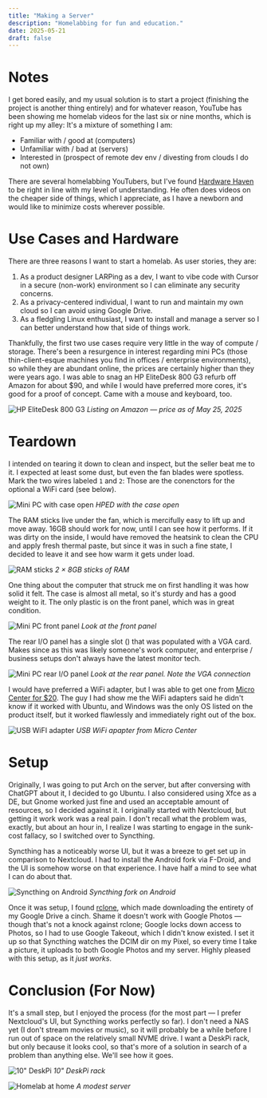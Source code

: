 ```yaml
---
title: "Making a Server"
description: "Homelabbing for fun and education."
date: 2025-05-21
draft: false
---
```

# Notes
I get bored easily, and my usual solution is to start a project (finishing the project is another thing entirely) and for whatever reason, YouTube has been showing me homelab videos for the last six or nine months, which is right up my alley: It's a mixture of something I am:
- Familiar with / good at (computers)
- Unfamiliar with / bad at (servers)
- Interested in (prospect of remote dev env / divesting from clouds I do not own)

There are several homelabbing YouTubers, but I've found [Hardware Haven](https://www.youtube.com/@HardwareHaven) to be right in line with my level of understanding. He often does videos on the cheaper side of things, which I appreciate, as I have a newborn and would like to minimize costs wherever possible.

# Use Cases and Hardware
There are three reasons I want to start a homelab. As user stories, they are:
1) As a product designer LARPing as a dev, I want to vibe code with Cursor in a secure (non-work) environment so I can eliminate any security concerns.
2) As a privacy-centered individual, I want to run and maintain my own cloud so I can avoid using Google Drive.
3) As a fledgling Linux enthusiast, I want to install and manage a server so I can better understand how that side of things work.

Thankfully, the first two use cases require very little in the way of compute / storage. There's been a resurgence in interest regarding mini PCs (those thin-client-esque machines you find in offices / enterprise environments), so while they are abundant online, the prices are certainly higher than they were years ago. I was able to snag an HP EliteDesk 800 G3 refurb off Amazon for about $90, and while I would have preferred more cores, it's good for a proof of concept. Came with a mouse and keyboard, too.

![HP EliteDesk 800 G3](/img/2025-05-25-hped-amazon.png)
*Listing on Amazon — price as of May 25, 2025*

# Teardown
I intended on tearing it down to clean and inspect, but the seller beat me to it. I expected at least some dust, but even the fan blades were spotless. Mark the two wires labeled `1` and `2`: Those are the conenctors for the optional a WiFi card (see below).

![Mini PC with case open](/img/2025-05-25-hped-open-case.jpg)
*HPED with the case open*

The RAM sticks live under the fan, which is mercifully easy to lift up and move away. 16GB should work for now, until I can see how it performs. If it was dirty on the inside, I would have removed the heatsink to clean the CPU and apply fresh thermal paste, but since it was in such a fine state, I decided to leave it and see how warm it gets under load.

![RAM sticks](/img/2025-05-25-hped-ram.jpg)
*2 × 8GB sticks of RAM*

One thing about the computer that struck me on first handling it was how solid it felt. The case is almost all metal, so it's sturdy and has a good weight to it. The only plastic is on the front panel, which was in great condition.

![Mini PC front panel](/img/2025-05-25-hped-front-panel.jpg)
*Look at the front panel*

The rear I/O panel has a single slot () that was populated with a VGA card. Makes since as this was likely someone's work computer, and enterprise / business setups don't always have the latest monitor tech.

![Mini PC rear I/O panel](/img/2025-05-25-hped-rear-panel.jpg)
*Look at the rear panel. Note the VGA connection*

I would have preferred a WiFi adapter, but I was able to get one from [Micro Center for $20](https://www.microcenter.com/product/693958/tp-link-archer-t2ub-nan-2-in-1-usb-wifi-bluetooth-nano-adapter-ac600). The guy I had show me the WiFi adapters said he didn't know if it worked with Ubuntu, and Windows was the only OS listed on the product itself, but it worked flawlessly and immediately right out of the box.

![USB WiFI adapter](/img/2025-05-25-usb-wifi.png)
*USB WiFi apapter from Micro Center*

# Setup

Originally, I was going to put Arch on the server, but after conversing with ChatGPT about it, I decided to go Ubuntu. I also considered using Xfce as a DE, but Gnome worked just fine and used an acceptable amount of resources, so I decided against it. I originally started with Nextcloud, but getting it work work was a real pain. I don't recall what the problem was, exactly, but about an hour in, I realize I was starting to engage in the sunk-cost fallacy, so I switched over to Syncthing.

Syncthing has a noticeably worse UI, but it was a breeze to get set up in comparison to Nextcloud. I had to install the Android fork via F-Droid, and the UI is somehow worse on that experience. I have half a mind to see what I can do about that. 

![Syncthing on Android](/img/2025-05-25-hped-android-syncthing.png)
*Syncthing fork on Android*

Once it was setup, I found [rclone](https://rclone.org/), which made downloading the entirety of my Google Drive a cinch. Shame it doesn't work with Google Photos — though that's not a knock against rclone; Google locks down access to Photos, so I had to use Google Takeout, which I didn't know existed. I set it up so that Syncthing watches the DCIM dir on my Pixel, so every time I take a picture, it uploads to both Google Photos and my server. Highly pleased with this setup, as it *just works*. 

# Conclusion (For Now)

It's a small step, but I enjoyed the process (for the most part — I prefer Nextcloud's UI, but Syncthing works perfectly so far). I don't need a NAS yet (I don't stream movies or music), so it will probably be a while before I run out of space on the relatively small NVME drive. I want a DeskPi rack, but only because it looks cool, so that's more of a solution in search of a problem than anything else. We'll see how it goes.

![10" DeskPi](/img/2025-05-25-deskpi-rack.jpg)
*10" DeskPi rack*

![Homelab at home](/img/2025-05-25-homelab.jpg)
*A modest server*
